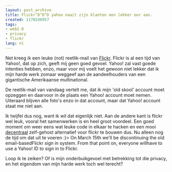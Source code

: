 ```yaml
---
layout: post_archive
title: Flickr^D^D^D yahoo naait zijn klanten een lekker oor aan.
created: 1170246957
tags:
- web2.0
- privacy
- flickr
lang: nl
---
```

Net kreeg ik een leuke (not) reetlik-mail van [Flickr](http://flickr.com/photos/bler/). Flickr is al een tijd van Yahoo!, dat op zich, geeft mij geen goed gevoel. Yahoo! zal vast goede intenties hebben, enzo, maar voor mij voelt het gewoon niet lekker dat ik mijn harde werk zomaar weggeef aan de aandeelhouders van een gigantische Amerikaanse multinational.

De reetlik-mail van vandaag vertelt me, dat ik mijn 'old skool' account moet opzeggen en daarvoor in de plaats een Yahoo! account moet nemen. Uiteraard blijven alle foto's enzo in dat account, maar dat Yahoo! account staat me niet aan.

Ik twijfel dus nog, want ik wil dat eigenlijk niet. Aan de andere kant is flickr wel leuk, vooral het samenwerken is en heel groot voordeel. Een goed moment om weer eens wat leuke code in elkaar te hacken en een mooi [decentraal](http://webschuur.com/publications/blogs/2006-12-23-2007_web3_0_the_distributed_collaboration_web) zelf-gehost alternatief voor flickr te bouwen dus. Nu alleen nog de tijd om dat uit te voeren :)> On March 15th we'll be discontinuing the old email-basedFlickr sign in system.  From that point on, everyone willhave to use a Yahoo! ID to sign in to Flickr.

Loop ik te zeiken? Of is mijn onderbuikgevoel met betrekking tot die privacy, en het eigendom van mijn harde werk toch wel terecht?
